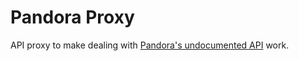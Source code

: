 # Pandora Proxy

API proxy to make dealing with [Pandora's undocumented API](http://pan-do-ra-api.wikia.com/wiki/Json/5) work.

